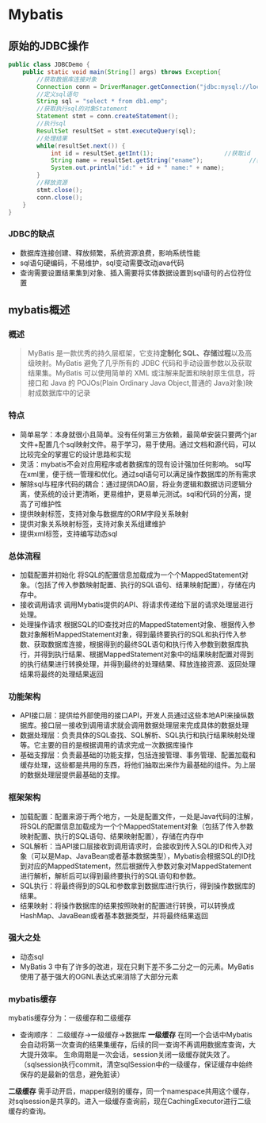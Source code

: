 # Mybatis

## 原始的JDBC操作
```java
public class JDBCDemo {
    public static void main(String[] args) throws Exception{
        //获取数据库连接对象
        Connection conn = DriverManager.getConnection("jdbc:mysql://localhost:3306/db1","root","root");
        //定义sql语句
        String sql = "select * from db1.emp";
        //获取执行sql的对象Statement
        Statement stmt = conn.createStatement();
        //执行sql
        ResultSet resultSet = stmt.executeQuery(sql);
        //处理结果
        while(resultSet.next()) {             
            int id = resultSet.getInt(1);                    //获取id
            String name = resultSet.getString("ename");             //获取姓名
            System.out.println("id:" + id + " name:" + name);
        }
        //释放资源
        stmt.close();
        conn.close();
    }
}
```

### JDBC的缺点
- 数据库连接创建、释放频繁，系统资源浪费，影响系统性能
- sql语句硬编码，不易维护，sql变动需要改动java代码 
- 查询需要设置结果集到对象、插入需要将实体数据设置到sql语句的占位符位置
  
## mybatis概述

### 概述
> MyBatis 是一款优秀的持久层框架，它支持**定制化 SQL、存储过程**以及高级映射。MyBatis 避免了几乎所有的 JDBC 代码和手动设置参数以及获取结果集。MyBatis 可以使用简单的 XML 或注解来配置和映射原生信息，将接口和 Java 的 POJOs(Plain Ordinary Java Object,普通的 Java对象)映射成数据库中的记录

### 特点
- 简单易学：本身就很小且简单。没有任何第三方依赖，最简单安装只要两个jar文件+配置几个sql映射文件。易于学习，易于使用。通过文档和源代码，可以比较完全的掌握它的设计思路和实现
- 灵活：mybatis不会对应用程序或者数据库的现有设计强加任何影响。 sql写在xml里，便于统一管理和优化。通过sql语句可以满足操作数据库的所有需求
- 解除sql与程序代码的耦合：通过提供DAO层，将业务逻辑和数据访问逻辑分离，使系统的设计更清晰，更易维护，更易单元测试。sql和代码的分离，提高了可维护性
- 提供映射标签，支持对象与数据库的ORM字段关系映射
- 提供对象关系映射标签，支持对象关系组建维护
- 提供xml标签，支持编写动态sql

### 总体流程
- 加载配置并初始化 将SQL的配置信息加载成为一个个MappedStatement对象。（包括了传入参数映射配置、执行的SQL语句、结果映射配置），存储在内存中。
- 接收调用请求  调用Mybatis提供的API、将请求传递给下层的请求处理层进行处理。
- 处理操作请求 根据SQL的ID查找对应的MappedStatement对象、根据传入参数对象解析MappedStatement对象，得到最终要执行的SQL和执行传入参数、获取数据库连接，根据得到的最终SQL语句和执行传入参数到数据库执行，并得到执行结果、根据MappedStatement对象中的结果映射配置对得到的执行结果进行转换处理，并得到最终的处理结果、释放连接资源、返回处理结果将最终的处理结果返回

### 功能架构
- API接口层：提供给外部使用的接口API，开发人员通过这些本地API来操纵数据库。接口层一接收到调用请求就会调用数据处理层来完成具体的数据处理
- 数据处理层：负责具体的SQL查找、SQL解析、SQL执行和执行结果映射处理等。它主要的目的是根据调用的请求完成一次数据库操作
- 基础支撑层：负责最基础的功能支撑，包括连接管理、事务管理、配置加载和缓存处理，这些都是共用的东西，将他们抽取出来作为最基础的组件。为上层的数据处理层提供最基础的支撑。

### 框架架构
- 加载配置：配置来源于两个地方，一处是配置文件，一处是Java代码的注解，将SQL的配置信息加载成为一个个MappedStatement对象（包括了传入参数映射配置、执行的SQL语句、结果映射配置），存储在内存中
- SQL解析：当API接口层接收到调用请求时，会接收到传入SQL的ID和传入对象（可以是Map、JavaBean或者基本数据类型），Mybatis会根据SQL的ID找到对应的MappedStatement，然后根据传入参数对象对MappedStatement进行解析，解析后可以得到最终要执行的SQL语句和参数。
- SQL执行：将最终得到的SQL和参数拿到数据库进行执行，得到操作数据库的结果。
- 结果映射：将操作数据库的结果按照映射的配置进行转换，可以转换成HashMap、JavaBean或者基本数据类型，并将最终结果返回

### 强大之处 
- 动态sql
- MyBatis 3 中有了许多的改进，现在只剩下差不多二分之一的元素。MyBatis使用了基于强大的OGNL表达式来消除了大部分元素

### mybatis缓存
mybatis缓存分为：一级缓存和二级缓存
- 查询顺序： 二级缓存->一级缓存->数据库
**一级缓存**
在同一个会话中Mybatis会自动将第一次查询的结果集缓存，后续的同一查询不再调用数据库查询，大大提升效率。
生命周期是一次会话，session关闭一级缓存就失效了。（sqlsession执行commit，清空sqlSession中的一级缓存，保证缓存中始终保存的是最新的信息，避免脏读）

**二级缓存**
需手动开启，mapper级别的缓存，同一个namespace共用这个缓存，对sqlsession是共享的。进入一级缓存查询前，现在CachingExecutor进行二级缓存的查询。











